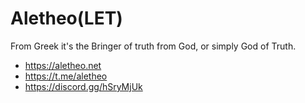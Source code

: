 # Aletheo(LET)

From Greek it's the Bringer of truth from God, or simply God of Truth.
* https://aletheo.net
* https://t.me/aletheo
* https://discord.gg/hSryMjUk
